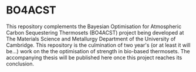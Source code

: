 # BO4ACST
This repository complements the Bayesian Optimisation for Atmospheric Carbon Sequestering Thermosets (BO4ACST) project being developed at The Materials Science and Metallurgy Department of the University of Cambridge. This repository is the culmination of two year's (or at least it will be...) work on the the optimisation of strength in bio-based thermosets. The accompanying thesis will be published here once this project reaches its conclusion.